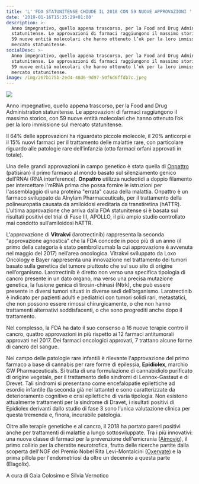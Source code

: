 ```yaml
---
title: 'L''FDA STATUNITENSE CHIUDE IL 2018 CON 59 NUOVE APPROVAZIONI '
date: '2019-01-16T15:35:29+01:00'
description: >-
  Anno impegnativo, quello appena trascorso, per la Food and Drug Administration
  statunitense. Le approvazioni di farmaci raggiungono il massimo storico, con
  59 nuove entità molecolari che hanno ottenuto l’ok per la loro immissione sul
  mercato statunitense.
socialDesc: >-
  Anno impegnativo, quello appena trascorso, per la Food and Drug Administration
  statunitense. Le approvazioni di farmaci raggiungono il massimo storico, con
  59 nuove entità molecolari che hanno ottenuto l’ok per la loro immissione sul
  mercato statunitense.
image: /img/267b175b-2ed4-48d6-9d97-50f6d6ffdb7c.jpeg
---
```

![](/img/267b175b-2ed4-48d6-9d97-50f6d6ffdb7c.jpeg)

Anno impegnativo, quello appena trascorso, per la Food and Drug Administration statunitense. Le approvazioni di farmaci raggiungono il massimo storico, con 59 nuove entità molecolari che hanno ottenuto l’ok per la loro immissione sul mercato statunitense.

Il 64% delle approvazioni ha riguardato piccole molecole, il 20% anticorpi e il 15% nuovi farmaci per il trattamento delle malattie rare, con particolare riguardo alle patologie rare dell’infanzia (otto farmaci orfani approvati in totale). 

Una delle grandi approvazioni in campo genetico è stata quella di [Onpattro](https://www.farmaceuticayounger.science/blog/2018/12/i-tre-farmaci-pi%C3%B9-innovativi-del-2018-onpattro/) (patisiran) il primo farmaco al mondo basato sul silenziamento genico dell’RNAi (RNA interference). **Onpattro** utilizza nucleotidi a doppio filamento per intercettare l'mRNA prima che possa fornire le istruzioni per l'assemblaggio di una proteina "errata" causa della malattia. Onpattro è un farmaco sviluppato da Alnylam Pharmaceuticals, per il trattamento della polineuropatia causata da amiloidosi ereditaria da transtiretina (hATTR). L’ultima approvazione che arriva dalla FDA statunitense si è basata sui risultati positivi del trial di Fase III, APOLLO, il più ampio studio controllato mai condotto sull’amiloidosi hATTR.

L'approvazione di **Vitrakvi** (larotrectinib) rappresenta la seconda “approvazione agnostica” che la FDA concede in poco più di un anno (il primo della categoria è stato pembrolizumab la cui approvazione è avvenuta nel maggio del 2017) nell’area oncologica. Vitrakvi sviluppato da Loxo Oncology e Bayer rappresenta una innovazione nel trattamento dei tumori basato sulla genetica del tumore piuttosto che sul suo sito di origine nell’organismo. Larotrectinib è diretto non verso una specifica tipologia di cancro presente in un dato organo, ma verso una precisa mutazione genetica, la fusione genica di tirosin-chinasi (Ntrk), che può essere presente in diversi tumori situati in diverse sedi dell’organismo. Larotrectinib è indicato per pazienti adulti e pediatrici con tumori solidi rari, metastatici, che non possono essere rimossi chirurgicamente, o che non hanno trattamenti alternativi soddisfacenti, o che sono progrediti anche dopo il trattamento. 

Nel complesso, la FDA ha dato il suo consenso a 16 nuove terapie contro il cancro, quattro approvazioni in più rispetto ai 12 farmaci antitumorali approvati nel 2017. Dei farmaci oncologici approvati, 7 trattano alcune forme di cancro del sangue.

Nel campo delle patologie rare infantili è rilevante l'approvazione del primo farmaco a base di cannabis per rare forme di epilessia, **Epidiolex**, marchio GW Pharmaceuticals. Si tratta di una formulazione di cannabidiolo purificato di origine vegetale, per il trattamento delle sindromi di Lennox-Gastaut e di Drevet. Tali sindromi si presentano come encefalopatie epilettiche ad esordio infantile (la seconda già nel lattante) e sono caratterizzate da deterioramento cognitivo e crisi epilettiche di varia tipologia. Non esistono attualmente trattamenti per la sindrome di Dravet, i risultati positivi di Epidiolex derivanti dallo studio di fase 3 sono l’unica valutazione clinica per questa tremenda e, finora, incurabile patologia.

Oltre alle terapie genetiche e al cancro, il 2018 ha portato pareri positivi anche per trattamenti di malattie a lungo sottosviluppate. Tra i più innovativi: una nuova classe di farmaci per la prevenzione dell'emicrania ([Aimovig](https://www.farmaceuticayounger.science/blog/2018/12/i-tre-farmaci-pi%C3%B9-innovativi-del-2018-aimovig/)), il primo collirio per la cheratite neurotrofica, frutto delle ricerche partite dalla scoperta dell'NGF del Premio Nobel Rita Levi-Montalcini ([Oxervate](https://www.farmaceuticayounger.science/blog/2018/08/fda-approva-la-prima-terapia-per-la-cheratite-neutrofica/)) e la prima pillola per l'endometriosi da oltre un decennio a questa parte (Elagolix).

A cura di Gaia Colosimo e Silvia Vernotico
